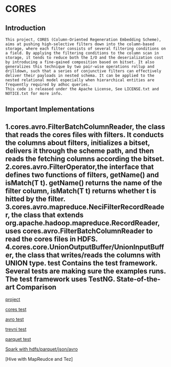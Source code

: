 CORES
=====
Introduction
-----
	This project, CORES (Column-Oriented Regeneration Embedding Scheme), aims at pushing high-selective filters down into the column-based storage, where each filter consists of several filtering conditions on a field. By applying the filtering conditions to the column scan in storage, it tends to reduce both the I/O and the deserialization cost by introducing a fine-gained composition based on bitset. It also generalizes this technique by two pair-wise operations rollup and drilldown, such that a series of conjunctive filters can effectively deliver their payloads in nested schema. It can be applied to the nested relational model especially when hierarchical entities are frequently required by adhoc queries.
	This code is released under the Apache License, See LICENSE.txt and NOTICE.txt for more info.
Important Implementations
-----
1.cores.avro.FilterBatchColumnReader, the class that reads the cores files with filters. It conducts the columns about filters, initializes a bitset, delivers it through the scheme path, and then reads the fetching columns according the bitset.
2.cores.avro.FilterOperator,the interface that defines two functions of filters, getName() and isMatch(T t). getName() returns the name of the filter column, isMatch(T t) returns whether t is hitted by the filter.
3.cores.avro.mapreduce.NeciFilterRecordReader, the class that extends org.apache.hadoop.mapreduce.RecordReader, uses cores.avro.FilterBatchColumnReader to read the cores files in HDFS.
4.cores.core.UnionOutputBuffer/UnionInputBuffer, the class that writes/reads the columns with UNION type.
	test
Contains the test framework. Several tests are making sure the examples runs. The test framework uses TestNG.
State-of-the-art Comparison
-----
[project](https://github.com/liyang0920/cores "悬停显示")

[cores test](https://github.com/liyang0920/cores/tree/master/avro/src/test/java/local/cores/query "悬停显示")

[avro test](https://github.com/liyang0920/cores/tree/master/avro/src/test/java/local/avro/query "悬停显示")

[trevni test](https://github.com/liyang0920/cores/tree/master/avro/src/test/java/local/trevni/query "悬停显示")

[parquet test](https://github.com/liyang0920/cores/tree/master/avro/src/test/java/local/parquet/query "悬停显示")

[Spark with hdfs/parquet/json/avro](https://github.com/lwhay/spark-tpch/tree/parquet/src/main/scala/cores "悬停显示")

[Hive with MapReudce and Tez]

